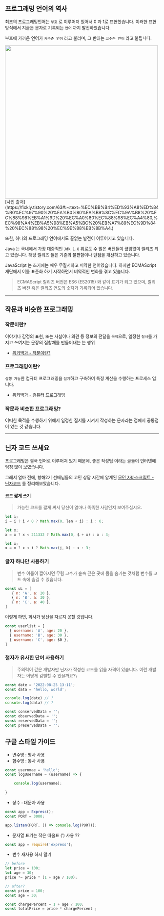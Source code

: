 ## 프로그래밍 언어의 역사

최초의 프로그래밍언어는 `부호` 로 이루어져 있어서 0 과 1로 표현했습니다. 이러한 표현 방식에서 지금은 문자로 기록되는 `언어` 까지 발전하였습니다.

부호에 가까운 언어가 `저수준 언어` 라고 불리며, 그 반대는 `고수준 언어` 라고 불립니다.

<img src='https://img1.daumcdn.net/thumb/R1280x0/?scode=mtistory2&fname=https%3A%2F%2Fblog.kakaocdn.net%2Fdn%2FGv59G%2FbtqVZRnZbv4%2Ftmy3aGSQ0QVSdFOqeOZYB0%2Fimg.jpg'  style='width:500px;'/>
[사진 출처](https://fickly.tistory.com/63#:~:text=%EC%BB%B4%ED%93%A8%ED%84%B0%EC%97%90%20%EA%B0%80%EA%B9%8C%EC%9A%B8%20%EC%88%98%EB%A1%9D%20%EC%A0%80%EC%88%98%EC%A4%80,%EC%98%A4%EB%A5%98%EB%A5%BC%20%EB%A7%89%EC%9D%84%20%EC%88%98%20%EC%9E%88%EB%8B%A4.)

또한, 하나의 프로그래밍 언어에서도 끝없는 발전이 이루어지고 있습니다.

Java 는 국내에서 가장 대중적인 `Jdk 1.8` 위로도 수 많은 버전들이 끊임없이 릴리즈 되고 있습니다. 해당 릴리즈 들은 기존의 불편함이나 단점을 개선하고 있습니다.

JavaScript 는 초기에는 매우 무질서하고 미약한 언어였습니다. 하지만 ECMAScript 재단에서 이를 표준화 하기 시작하면서 비약적인 변화를 겪고 있습니다.

> ECMAScript 릴리즈 버전은 ES6 (ES2015) 와 같이 표기가 되고 있으며, 릴리즈 버전 혹은 릴리즈 연도의 숫자가 기록되어 있습니다.

<hr>

## 작문과 비슷한 프로그래밍

### 작문이란?

이야기나 감정의 표현, 또는 사실이나 의견 등 정보의 전달을 `목적`으로, 일정한 `질서`를 가지고 쓰여지는 문장의 집합체를 만들어내는 는 행위

- [위키백과 - 작문이란?](https://ko.wikipedia.org/wiki/%EA%B8%80%EC%A7%93%EA%B8%B0#:~:text=%EA%B8%80%EC%93%B0%EA%B8%B0%2C%20%EC%9E%91%EB%AC%B8(%E4%BD%9C%E6%96%87)%EC%9D%B4%EB%9D%BC%EA%B3%A0%EB%8F%84,%EB%A5%BC%20%EB%A7%8C%EB%93%A4%EC%96%B4%EB%82%B4%EB%8A%94%20%ED%96%89%EC%9C%84%EC%9D%B4%EB%8B%A4.)

### 프로그래밍이란?

`실행 가능`한 컴퓨터 프로그래밍을 `설계`하고 구축하여 특정 계산을 수행하는 프로세스 입니다.

- [위키백과 - 컴퓨터 프로그래밍](https://en.wikipedia.org/wiki/Computer_programming)

### 작문과 비슷한 프로그래밍?

어떠한 목적을 수행하기 위해서 일정한 질서를 지켜서 작성하는 문자라는 점에서 공통점이 있는 것 같습니다.

<hr>

## 닌자 코드 쓰세요

프로그래밍은 결국 언어로 이루어져 있기 때문에, 좋은 작성법 이라는 글들이 인터넷에 엄청 많이 보였습니다.

그래서 얼마 전에, 항해2기 선배님들의 고민 상담 시간에 알게된 [모던 자바스크립트 - 닌자코드](https://ko.javascript.info/ninja-code) 를   정리해보았습니다.

#### 코드 짧게 쓰기

> 가능한 코드를 짧게 써서 당신이 얼마나 똑똒한 사람인지 보여주십시오.

```javascript
let i;
i = i ? i < 0 ? Math.max(0, len + i) : i : 0;

let x;
x = x ? x < 211332 ? Math.max(0, $ + x) : x : 3;

let x; 
x = x ? x < i ? Math.max(j, k) : x : 3;
```

### 글자 하나만 사용하기

> 변수 이름이 짧아지면 무림 고수가 숲속 깊은 곳에 몸을 숨기는 것처럼 변수를 코드 속에 숨길 수 있습니다. 

```javascript
const uL = [
   { n: 'A', a: 20 },
   { n: 'B', a: 30 },
   { n: 'C', a: 40 },
]
```

이렇게 하면, 회사가 당신을 자르지 못할 것입니다.

```javascript
const userlist = [
  { username: 'A', age: 20 },
  { username: 'B', age: 30 },
  { username: 'C', age: $0 },
]
```

### 철자가 유사한 단어 사용하기

> 주의력이 깊은 개발자만 닌자가 작성한 코드를 읽을 자격이 있습니다. 이런 개발자는 어떻게 감별할 수 있을까요?\
 
```javascript
const date = '2022-08-25 13:11';
const data = 'hello, world';

console.log(date) // ?
console.log(data) // ?

const conservedData = '';
const observedData = '';
const reservedData = '';
const preservedData = '';
```

## 구글 스타일 가이드

- 변수명 : 명사 사용
- 함수명 : 동사 사용

```javascript
const usernmae = 'hello';
const logUsername = (username) => {

    console.log(username);
    
}
```

- 상수 : 대문자 사용

```javascript
const app = Express();
const PORT = 3000;

app.listen(PORT, () => console.log(PORT));
```

- 문자열 표기는 작은 따옴표 (') 사용 ??

```javascript
const app = require('express');
```

- 변수 재사용 하지 말기

```javascript
// before
let price = 100;
let age = 30;
price *= price * (1 + age / 100);

// after?
const price = 100;
const age = 30;

const chargePercent = 1 + age / 100;
const totalPrice = price * chargePercent ;
```
